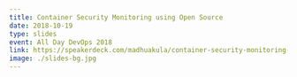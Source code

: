 ```yaml
---
title: Container Security Monitoring using Open Source
date: 2018-10-19
type: slides
event: All Day DevOps 2018
link: https://speakerdeck.com/madhuakula/container-security-monitoring-using-open-source-all-day-devops-2018
image: ./slides-bg.jpg
---
```

